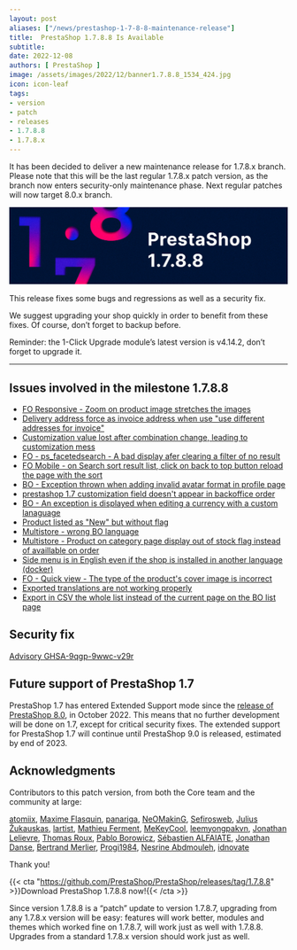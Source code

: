 ```yaml
---
layout: post
aliases: ["/news/prestashop-1-7-8-8-maintenance-release"]
title:  PrestaShop 1.7.8.8 Is Available
subtitle: 
date: 2022-12-08
authors: [ PrestaShop ]
image: /assets/images/2022/12/banner1.7.8.8_1534_424.jpg
icon: icon-leaf
tags:
- version
- patch
- releases
- 1.7.8.8
- 1.7.8.x
---
```


It has been decided to deliver a new maintenance release for 1.7.8.x branch. Please note that this will be the last regular 1.7.8.x patch version, as the branch now enters security-only maintenance phase. Next regular patches will now target 8.0.x branch.

![1.7.8.8 is available!](/assets/images/2022/12/banner1.7.8.8_1534_424.jpg)

This release fixes some bugs and regressions as well as a security fix.

We suggest upgrading your shop quickly in order to benefit from these fixes. Of course, don’t forget to backup before.

Reminder: the 1-Click Upgrade module’s latest version is v4.14.2, don’t forget to upgrade it.

---

## Issues involved in the milestone 1.7.8.8

- [FO Responsive - Zoom on product image stretches the images](https://github.com/PrestaShop/PrestaShop/issues/29865)
- [Delivery address force as invoice address when use "use different addresses for invoice"](https://github.com/PrestaShop/PrestaShop/issues/29289)
- [Customization value lost after combination change, leading to customization mess](https://github.com/PrestaShop/PrestaShop/issues/29185)
- [FO - ps_facetedsearch - A bad display afer clearing a filter of no result](https://github.com/PrestaShop/PrestaShop/issues/28966)
- [FO Mobile - on Search sort result list, click on back to top button reload the page with the sort](https://github.com/PrestaShop/PrestaShop/issues/28932)
- [BO - Exception thrown when adding invalid avatar format in profile page](https://github.com/PrestaShop/PrestaShop/issues/28484)
- [prestashop 1.7 customization field doesn't appear in backoffice order](https://github.com/PrestaShop/PrestaShop/issues/28041)
- [BO - An exception is displayed when editing a currency with a custom lanaguage](https://github.com/PrestaShop/PrestaShop/issues/27921)
- [Product listed as "New" but without flag](https://github.com/PrestaShop/PrestaShop/issues/27737)
- [Multistore - wrong BO language](https://github.com/PrestaShop/PrestaShop/issues/27617)
- [Multistore - Product on category page display out of stock flag instead of availlable on order](https://github.com/PrestaShop/PrestaShop/issues/27604)
- [Side menu is in English even if the shop is installed in another language (docker)](https://github.com/PrestaShop/PrestaShop/issues/27029)
- [FO -  Quick view - The type of the product's cover image is incorrect](https://github.com/PrestaShop/PrestaShop/issues/26557)
- [Exported translations are not working properly](https://github.com/PrestaShop/PrestaShop/issues/26549)
- [Export in CSV the whole list instead of the current page on the BO list page](https://github.com/PrestaShop/PrestaShop/issues/19527)

## Security fix

[Advisory GHSA-9qgp-9wwc-v29r](https://github.com/PrestaShop/PrestaShop/security/advisories/GHSA-9qgp-9wwc-v29r)

## Future support of PrestaShop 1.7

PrestaShop 1.7 has entered Extended Support mode since the [release of PrestaShop 8.0](https://github.com/PrestaShop/PrestaShop/releases/tag/8.0.0), in October 2022. This means that no further development will be done on 1.7, except for critical security fixes.
The extended support for PrestaShop 1.7 will continue until PrestaShop 9.0 is released, estimated by end of 2023.

## Acknowledgments

Contributors to this patch version, from both the Core team and the community at large:

[atomiix](https://github.com/atomiix), [Maxime Flasquin](https://github.com/mflasquin), [panariga](https://github.com/panariga), [NeOMakinG](https://github.com/NeOMakinG), [Sefirosweb](https://github.com/sefirosweb), [Julius Žukauskas](https://github.com/zuk3975), [lartist](https://github.com/lartist), [Mathieu Ferment](https://github.com/matks), [MeKeyCool](https://github.com/MeKeyCool), [leemyongpakvn](https://github.com/leemyongpakvn), [Jonathan Lelievre](https://github.com/jolelievre), [Thomas Roux](https://github.com/okom3pom), [Pablo Borowicz](https://github.com/eternoendless), [Sébastien ALFAIATE](https://github.com/Seb33300), [Jonathan Danse](https://github.com/PrestaEdit), [Bertrand Merlier](https://github.com/Rizzen59), [Progi1984](https://github.com/Progi1984), [Nesrine Abdmouleh](https://github.com/nesrineabdmouleh), [idnovate](https://github.com/idnovate)

Thank you!

{{< cta "https://github.com/PrestaShop/PrestaShop/releases/tag/1.7.8.8" >}}Download PrestaShop 1.7.8.8 now!{{< /cta >}}

Since version 1.7.8.8 is a “patch” update to version 1.7.8.7, upgrading from any 1.7.8.x version will be easy: features will work better, modules and themes which worked fine on 1.7.8.7, will work just as well with 1.7.8.8. Upgrades from a standard 1.7.8.x version should work just as well.
